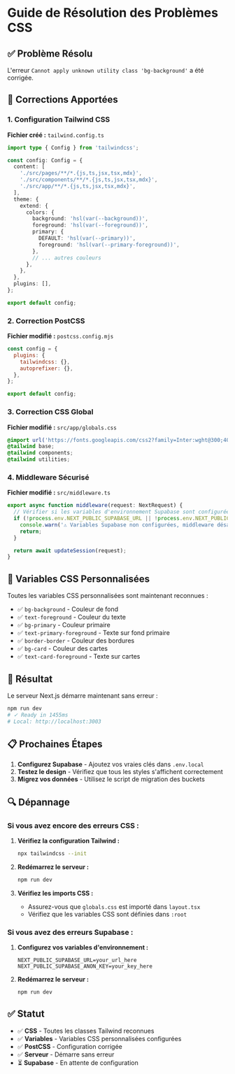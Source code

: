 # Guide de Résolution des Problèmes CSS

## ✅ Problème Résolu

L'erreur `Cannot apply unknown utility class 'bg-background'` a été corrigée.

## 🔧 Corrections Apportées

### 1. Configuration Tailwind CSS

**Fichier créé :** `tailwind.config.ts`

```typescript
import type { Config } from 'tailwindcss';

const config: Config = {
  content: [
    './src/pages/**/*.{js,ts,jsx,tsx,mdx}',
    './src/components/**/*.{js,ts,jsx,tsx,mdx}',
    './src/app/**/*.{js,ts,jsx,tsx,mdx}',
  ],
  theme: {
    extend: {
      colors: {
        background: 'hsl(var(--background))',
        foreground: 'hsl(var(--foreground))',
        primary: {
          DEFAULT: 'hsl(var(--primary))',
          foreground: 'hsl(var(--primary-foreground))',
        },
        // ... autres couleurs
      },
    },
  },
  plugins: [],
};

export default config;
```

### 2. Correction PostCSS

**Fichier modifié :** `postcss.config.mjs`

```javascript
const config = {
  plugins: {
    tailwindcss: {},
    autoprefixer: {},
  },
};

export default config;
```

### 3. Correction CSS Global

**Fichier modifié :** `src/app/globals.css`

```css
@import url('https://fonts.googleapis.com/css2?family=Inter:wght@300;400;500;600;700&family=Merriweather:wght@300;400;700&display=swap');
@tailwind base;
@tailwind components;
@tailwind utilities;
```

### 4. Middleware Sécurisé

**Fichier modifié :** `src/middleware.ts`

```typescript
export async function middleware(request: NextRequest) {
  // Vérifier si les variables d'environnement Supabase sont configurées
  if (!process.env.NEXT_PUBLIC_SUPABASE_URL || !process.env.NEXT_PUBLIC_SUPABASE_ANON_KEY) {
    console.warn('⚠️ Variables Supabase non configurées, middleware désactivé');
    return;
  }

  return await updateSession(request);
}
```

## 🎯 Variables CSS Personnalisées

Toutes les variables CSS personnalisées sont maintenant reconnues :

- ✅ `bg-background` - Couleur de fond
- ✅ `text-foreground` - Couleur du texte
- ✅ `bg-primary` - Couleur primaire
- ✅ `text-primary-foreground` - Texte sur fond primaire
- ✅ `border-border` - Couleur des bordures
- ✅ `bg-card` - Couleur des cartes
- ✅ `text-card-foreground` - Texte sur cartes

## 🚀 Résultat

Le serveur Next.js démarre maintenant sans erreur :

```bash
npm run dev
# ✓ Ready in 1455ms
# Local: http://localhost:3003
```

## 📋 Prochaines Étapes

1. **Configurez Supabase** - Ajoutez vos vraies clés dans `.env.local`
2. **Testez le design** - Vérifiez que tous les styles s'affichent correctement
3. **Migrez vos données** - Utilisez le script de migration des buckets

## 🔍 Dépannage

### Si vous avez encore des erreurs CSS :

1. **Vérifiez la configuration Tailwind :**

   ```bash
   npx tailwindcss --init
   ```

2. **Redémarrez le serveur :**

   ```bash
   npm run dev
   ```

3. **Vérifiez les imports CSS :**
   - Assurez-vous que `globals.css` est importé dans `layout.tsx`
   - Vérifiez que les variables CSS sont définies dans `:root`

### Si vous avez des erreurs Supabase :

1. **Configurez vos variables d'environnement :**

   ```env
   NEXT_PUBLIC_SUPABASE_URL=your_url_here
   NEXT_PUBLIC_SUPABASE_ANON_KEY=your_key_here
   ```

2. **Redémarrez le serveur :**
   ```bash
   npm run dev
   ```

## ✅ Statut

- ✅ **CSS** - Toutes les classes Tailwind reconnues
- ✅ **Variables** - Variables CSS personnalisées configurées
- ✅ **PostCSS** - Configuration corrigée
- ✅ **Serveur** - Démarre sans erreur
- ⏳ **Supabase** - En attente de configuration
